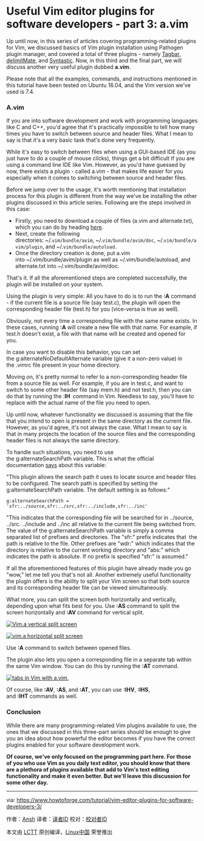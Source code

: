 Useful Vim editor plugins for software developers - part 3: a.vim
============================================================

Up until now, in this series of articles covering programming-related plugins for Vim, we discussed basics of Vim plugin installation using Pathogen plugin manager, and covered a total of three plugins - namely [Tagbar, delimitMate][2], and [Syntastic][3]. Now, in this third and the final part, we will discuss another very useful plugin dubbed **a.vim**.

Please note that all the examples, commands, and instructions mentioned in this tutorial have been tested on Ubuntu 16.04, and the Vim version we've used is 7.4.

### A.vim

If you are into software development and work with programming languages like C and C++, you'd agree that it's practically impossible to tell how many times you have to switch between source and header files. What I mean to say is that it's a very basic task that's done very frequently.

While it's easy to switch between files when using a GUI-based IDE (as you just have to do a couple of mouse clicks), things get a bit difficult if you are using a command line IDE like Vim. However, as you'd have guessed by now, there exists a plugin - called a.vim - that makes life easier for you especially when it comes to switching between source and header files.

Before we jump over to the usage, it's worth mentioning that installation process for this plugin is different from the way we've be installing the other plugins discussed in this article series. Following are the steps involved in this case:

*   Firstly, you need to download a couple of files (a.vim and alternate.txt), which you can do by heading [here][1].
*   Next, create the following directories: ~/.`vim/bundle/avim`, ~/.`vim/bundle/avim/doc`, ~/.`vim/bundle/avim/plugin`, and ~/.`vim/bundle/autoload.`
*   Once the directory creation is done, put a.vim into ~/.vim/bundle/avim/plugin as well as ~/.vim/bundle/autoload, and alternate.txt into ~/.vim/bundle/avim/doc.

That's it. If all the aforementioned steps are completed successfully, the plugin will be installed on your system.

Using the plugin is very simple: All you have to do is to run the **:A** command - if the current file is a source file (say test.c), the plugin will open the corresponding header file (test.h) for you (vice-versa is true as well).

Obviously, not every time a corresponding file with the same name exists. In these cases, running **:A** will create a new file with that name. For example, if test.h doesn't exist, a file with that name will be created and opened for you. 

In case you want to disable this behavior, you can set the g:alternateNoDefaultAlternate variable (give it a non-zero value) in the .vimrc file present in your home directory.

Moving on, it's pretty normal to refer to a non-corresponding header file from a source file as well. For example, if you are in test.c, and want to switch to some other header file (say mem.h) and not test.h, then you can do that by running the :**IH <filename>** command in Vim. Needless to say, you'll have to replace <filename> with the actual name of the file you need to open.

Up until now, whatever functionality we discussed is assuming that the file that you intend to open is present in the same directory as the current file. However, as you'd agree, it's not always the case. What I mean to say is that in many projects the location of the source files and the corresponding header files is not always the same directory.

To handle such situations, you need to use the g:alternateSearchPath variable. This is what the official documentation [says][4] about this variable:

"This plugin allows the search path it uses to locate source and header files to be configured. The search path is specified by setting the g:alternateSearchPath variable. The default setting is as follows:"  

```
g:alternateSearchPath = 'sfr:../source,sfr:../src,sfr:../include,sfr:../inc' 
```

"This indicates that the corresponding file will be searched for in ../source, ../src. ../include and ../inc all relative to the current file being switched from. The value of the g:alternateSearchPath variable is simply a comma separated list of prefixes and directories. The "sfr:" prefix indicates that  the path is relative to the file. Other prefixes are "wdr:" which indicates that the directory is relative to the current working directory and "abs:" which indicates the path is absolute. If no prefix is specified "sfr:" is assumed."

If all the aforementioned features of this plugin have already made you go "wow," let me tell you that's not all. Another extremely useful functionality the plugin offers is the ability to split your Vim screen so that both source and its corresponding header file can be viewed simultaneously.

What more, you can split the screen both horizontally and vertically, depending upon what fits best for you. Use **:AS** command to split the screen horizontally and **:AV** command for vertical split.

[
 ![Vim.a vertical split screen](https://www.howtoforge.com/images/vim-editor-plugins-for-software-developers-3/vim-ver-split.png) 
][5]

[
 ![vim.a horizontal split screen](https://www.howtoforge.com/images/vim-editor-plugins-for-software-developers-3/vim-hor-split.png) 
][6]

Use **:A** command to switch between opened files.

The plugin also lets you open a corresponding file in a separate tab within the same Vim window. You can do this by running the **:AT** command.

[
 ![tabs in Vim with a.vim.](https://www.howtoforge.com/images/vim-editor-plugins-for-software-developers-3/vim-tab1.png) 
][7]

Of course, like **:AV**, **:AS**, and **:AT**, you can use **:IHV**, **:IHS**, and **:IHT** commands as well.

### Conclusion

While there are many programming-related Vim plugins available to use, the ones that we discussed in this three-part series should be enough to give you an idea about how powerful the editor becomes if you have the correct plugins enabled for your software development work.

**Of course, we've only focused on the programming part here. For those of you who use Vim as you daily text editor, you should know that there are a plethora of plugins available that add to Vim's text editing functionality and make it even better. But we'll leave this discussion for some other day.**

--------------------------------------------------------------------------------

via: https://www.howtoforge.com/tutorial/vim-editor-plugins-for-software-developers-3/

作者：[Ansh][a]
译者：[译者ID](https://github.com/译者ID)
校对：[校对者ID](https://github.com/校对者ID)

本文由 [LCTT](https://github.com/LCTT/TranslateProject) 原创编译，[Linux中国](https://linux.cn/) 荣誉推出

[a]:https://www.howtoforge.com/tutorial/vim-editor-plugins-for-software-developers-3/
[1]:http://www.vim.org/scripts/script.php?script_id=31
[2]:https://www.howtoforge.com/tutorial/vim-editor-plugins-for-software-developers/
[3]:https://www.howtoforge.com/tutorial/vim-editor-plugins-for-software-developers-2-syntastic/
[4]:https://github.com/csliu/a.vim/blob/master/doc/alternate.txt
[5]:https://www.howtoforge.com/images/vim-editor-plugins-for-software-developers-3/big/vim-ver-split.png
[6]:https://www.howtoforge.com/images/vim-editor-plugins-for-software-developers-3/big/vim-hor-split.png
[7]:https://www.howtoforge.com/images/vim-editor-plugins-for-software-developers-3/big/vim-tab1.png
